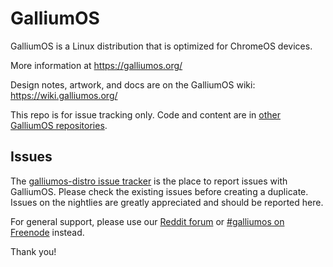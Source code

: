 # GalliumOS
GalliumOS is a Linux distribution that is optimized for ChromeOS devices.

More information at https://galliumos.org/

Design notes, artwork, and docs are on the GalliumOS wiki: https://wiki.galliumos.org/

This repo is for issue tracking only. Code and content are in [other GalliumOS repositories](https://github.com/GalliumOS).


## Issues

The [galliumos-distro issue tracker](https://github.com/GalliumOS/galliumos-distro/issues) is the place to report issues with GalliumOS. Please check the existing issues before creating a duplicate. Issues on the nightlies are greatly appreciated and should be reported here.

For general support, please use our [Reddit forum](https://reddit.com/r/galliumos) or [#galliumos on Freenode](https://kiwiirc.com/client/irc.freenode.net#galliumos) instead.

Thank you!

